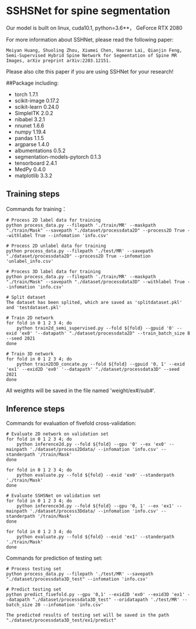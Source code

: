 # SSHSNet for spine segmentation
Our model is built on linux, cuda10.1, python=3.6**， GeForce RTX 2080

For more information about SSHNet, please read the following paper:

    Meiyan Huang, Shuoling Zhou, Xiumei Chen, Haoran Lai, Qianjin Feng, Semi-Supervised Hybrid Spine Network for Segmentation of Spine MR Images, arXiv preprint arXiv:2203.12151.          
      
Please also cite this paper if you are using SSHNet for your research!

##Package including:
* torch 1.7.1
* scikit-image 0.17.2
* scikit-learn 0.24.0
* SimpleITK 2.0.2
* nibabel 3.2.1
* nnunet 1.6.6
* numpy 1.19.4
* pandas 1.1.5
* argparse 1.4.0
* albumentations 0.5.2
* segmentation-models-pytorch 0.1.3
* tensorboard 2.4.1
* MedPy 0.4.0
* matplotlib 3.3.2

## Training steps

Commands for training：

    # Process 2D label data for training
    python process_data.py --filepath './train/MR' --maskpath "./train/Mask" --savepath "./dataset/processdata2D" --process2D True --withlabel True --infomation 'info.csv'
    
    # Process 2D unlabel data for training
    python process_data.py --filepath './test/MR' --savepath "./dataset/processdata2D" --process2D True --infomation 'unlabel_info.csv'
    
    # Process 3D label data for training
    python process_data.py --filepath './train/MR' --maskpath "./train/Mask" --savepath "./dataset/processdata3D" --withlabel True --infomation 'info.csv'
    
    # Split dataset
    The dataset has been splited, which are saved as 'splitdataset.pkl' and 'testdataset.pkl'
    
    # Train 2D network
    for fold in 0 1 2 3 4; do
        python train2d_semi_supervised.py --fold ${fold} --gpuid '0' --exid 'ex0' '--datapath' "./dataset/processdata2D" --train_batch_size 8 --seed 2021
    done
  
    # Train 3D network
    for fold in 0 1 2 3 4; do
        python train2D3D_concate.py --fold ${fold} --gpuid '0, 1' --exid 'ex1' --exid2D 'ex0' '--datapath' "./dataset/processdata3D" --seed 2021
    done
    
All weigthts will be saved in the file named 'weight/ex#/sub#'.
    
## Inference steps
Commands for evaluation of fivefold cross-validation:

    # Evaluate 2D network on validation set
    for fold in 0 1 2 3 4; do
        python inference2d.py --fold ${fold} --gpu '0' --ex 'ex0' --mainpath './dataset/process2Ddata/ --infomation 'info.csv' --standerpath '/train/Mask'
    done
    
    for fold in 0 1 2 3 4; do
        python evaluate.py --fold ${fold} --exid 'ex0' --standerpath './train/Mask'
    done
    
    # Evaluate SSHSNet on validation set 
    for fold in 0 1 2 3 4; do
        python inference3d.py --fold ${fold} --gpu '0, 1' --ex 'ex1' --mainpath './dataset/process3Ddata/ --infomation 'info.csv' --standerpath '/train/Mask'
    done
    
    for fold in 0 1 2 3 4; do
        python evaluate.py --fold ${fold} --exid 'ex1' --standerpath './train/Mask'
    done

Commands for prediction of testing set:
    
    # Process testing set
    python process_data.py --filepath './test/MR' --savepath "./dataset/processdata3D_test" --infomation 'info.csv'
    
    # Predict testing set
    python predict_fivefold.py --gpu '0,1' --exid2D 'ex0' --exid3D 'ex1' --datapath "./dataset/processdata3D_test" --oridatapath './test/MR' --batch_size 20 --infomation 'info.csv'
    
    The predicted results of testing set will be saved in the path "./dataset/processdata3D_test/ex1/predict"

    
    





